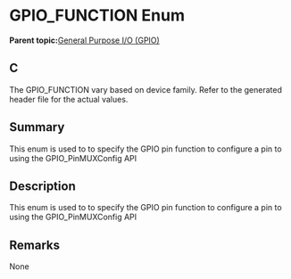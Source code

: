 # GPIO\_FUNCTION Enum

**Parent topic:**[General Purpose I/O \(GPIO\)](GUID-ED544C7D-3D20-4AEC-99CF-5926C66E9EC7.md)

## C

The GPIO\_FUNCTION vary based on device family. Refer to the generated header file for the actual values.

## Summary

This enum is used to to specify the GPIO pin function to configure a pin to using the GPIO\_PinMUXConfig API

## Description

This enum is used to to specify the GPIO pin function to configure a pin to using the GPIO\_PinMUXConfig API

## Remarks

None

